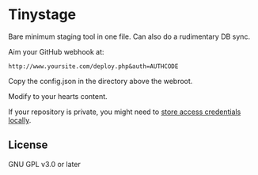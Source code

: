 Tinystage
=========

Bare minimum staging tool in one file. Can also do a rudimentary DB sync.

Aim your GitHub webhook at:

    http://www.yoursite.com/deploy.php&auth=AUTHCODE

Copy the config.json in the directory above the webroot.

Modify to your hearts content.

If your repository is private, you might need to [store access credentials locally](http://stackoverflow.com/questions/6191985/git-http-securely-remember-credentials/12938677#12938677).

## License

GNU GPL v3.0 or later
